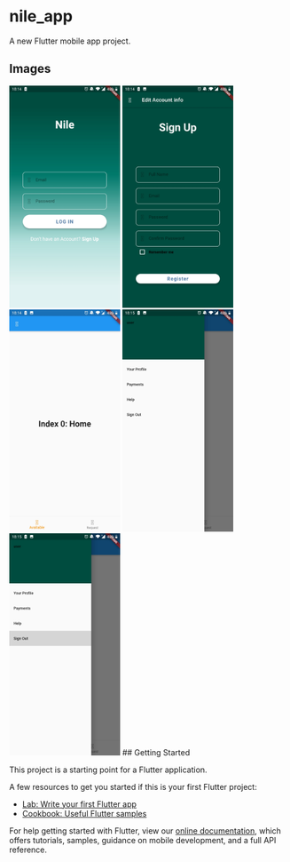 # nile_app

A new Flutter mobile app project.

## Images
<img src="login.jpg" width="200">
<img src="signup.jpg" width="200">
<img src="home.jpg" width="200">
<img src="drawer.jpg" width="200">
<img src="drawersign.jpg" width="200">
## Getting Started

This project is a starting point for a Flutter application.

A few resources to get you started if this is your first Flutter project:

- [Lab: Write your first Flutter app](https://flutter.dev/docs/get-started/codelab)
- [Cookbook: Useful Flutter samples](https://flutter.dev/docs/cookbook)

For help getting started with Flutter, view our
[online documentation](https://flutter.dev/docs), which offers tutorials,
samples, guidance on mobile development, and a full API reference.
